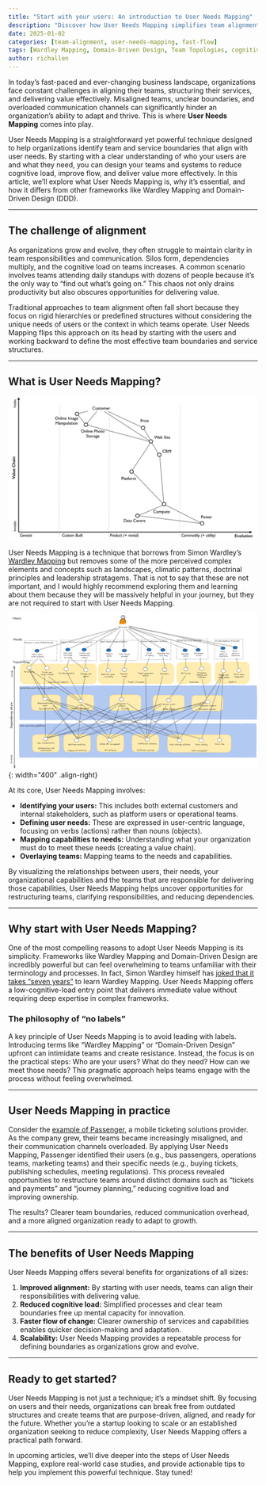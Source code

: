 ```yaml
---
title: "Start with your users: An introduction to User Needs Mapping"
description: "Discover how User Needs Mapping simplifies team alignment and delivers value by starting with your users."
date: 2025-01-02
categories: [team-alignment, user-needs-mapping, fast-flow]
tags: [Wardley Mapping, Domain-Driven Design, Team Topologies, cognitive load, organizational design]
author: richallen
---
```


In today’s fast-paced and ever-changing business landscape, organizations face constant challenges in aligning their teams, structuring their services, and delivering value effectively. Misaligned teams, unclear boundaries, and overloaded communication channels can significantly hinder an organization’s ability to adapt and thrive. This is where **User Needs Mapping** comes into play.

User Needs Mapping is a straightforward yet powerful technique designed to help organizations identify team and service boundaries that align with user needs. By starting with a clear understanding of who your users are and what they need, you can design your teams and systems to reduce cognitive load, improve flow, and deliver value more effectively. In this article, we’ll explore what User Needs Mapping is, why it’s essential, and how it differs from other frameworks like Wardley Mapping and Domain-Driven Design (DDD).

---

## The challenge of alignment

As organizations grow and evolve, they often struggle to maintain clarity in team responsibilities and communication. Silos form, dependencies multiply, and the cognitive load on teams increases. A common scenario involves teams attending daily standups with dozens of people because it’s the only way to “find out what’s going on.” This chaos not only drains productivity but also obscures opportunities for delivering value.

Traditional approaches to team alignment often fall short because they focus on rigid hierarchies or predefined structures without considering the unique needs of users or the context in which teams operate. User Needs Mapping flips this approach on its head by starting with the users and working backward to define the most effective team boundaries and service structures.

---

## What is User Needs Mapping?

[![Wardley Map](/assets/images/wardley-mapping/wardley-map-example.webp)](https://learnwardleymapping.com/)

User Needs Mapping is a technique that borrows from Simon Wardley’s [Wardley Mapping](https://learnwardleymapping.com/) but removes some of the more perceived complex elements and concepts such as landscapes, climatic patterns, doctrinal principles and leadership stratagems. That is not to say that these are not important, and I would highly recommend exploring them and learning about them because they will be massively helpful in your journey, but they are not required to start with User Needs Mapping.

![User Needs Mapping](/assets/images/Movie-goer-full-user-needs-map.png){: width="400" .align-right}

At its core, User Needs Mapping involves:

- **Identifying your users:** This includes both external customers and internal stakeholders, such as platform users or operational teams.
- **Defining user needs:** These are expressed in user-centric language, focusing on verbs (actions) rather than nouns (objects).
- **Mapping capabilities to needs:** Understanding what your organization must do to meet these needs (creating a value chain).
- **Overlaying teams:** Mapping teams to the needs and capabilities.

By visualizing the relationships between users, their needs, your organizational capabilities and the teams that are responsible for delivering those capabilities, User Needs Mapping helps uncover opportunities for restructuring teams, clarifying responsibilities, and reducing dependencies.

---

## Why start with User Needs Mapping?

One of the most compelling reasons to adopt User Needs Mapping is its simplicity. Frameworks like Wardley Mapping and Domain-Driven Design are incredibly powerful but can feel overwhelming to teams unfamiliar with their terminology and processes. In fact, Simon Wardley himself has [joked that it takes “seven years”](https://x.com/swardley/status/1187134785539452934?lang=en&mx=2) to learn Wardley Mapping. User Needs Mapping offers a low-cognitive-load entry point that delivers immediate value without requiring deep expertise in complex frameworks.

### The philosophy of “no labels”

A key principle of User Needs Mapping is to avoid leading with labels. Introducing terms like “Wardley Mapping” or “Domain-Driven Design” upfront can intimidate teams and create resistance. Instead, the focus is on the practical steps: Who are your users? What do they need? How can we meet those needs? This pragmatic approach helps teams engage with the process without feeling overwhelmed.

---

## User Needs Mapping in practice

Consider the [example of Passenger](/docs/case-studies/passenger), a mobile ticketing solutions provider. As the company grew, their teams became increasingly misaligned, and their communication channels overloaded. By applying User Needs Mapping, Passenger identified their users (e.g., bus passengers, operations teams, marketing teams) and their specific needs (e.g., buying tickets, publishing schedules, meeting regulations). This process revealed opportunities to restructure teams around distinct domains such as “tickets and payments” and “journey planning,” reducing cognitive load and improving ownership.

The results? Clearer team boundaries, reduced communication overhead, and a more aligned organization ready to adapt to growth.

---

## The benefits of User Needs Mapping

User Needs Mapping offers several benefits for organizations of all sizes:

1. **Improved alignment:** By starting with user needs, teams can align their responsibilities with delivering value.
2. **Reduced cognitive load:** Simplified processes and clear team boundaries free up mental capacity for innovation.
3. **Faster flow of change:** Clearer ownership of services and capabilities enables quicker decision-making and adaptation.
4. **Scalability:** User Needs Mapping provides a repeatable process for defining boundaries as organizations grow and evolve.

---

## Ready to get started?

User Needs Mapping is not just a technique; it’s a mindset shift. By focusing on users and their needs, organizations can break free from outdated structures and create teams that are purpose-driven, aligned, and ready for the future. Whether you’re a startup looking to scale or an established organization seeking to reduce complexity, User Needs Mapping offers a practical path forward.

In upcoming articles, we’ll dive deeper into the steps of User Needs Mapping, explore real-world case studies, and provide actionable tips to help you implement this powerful technique. Stay tuned!

